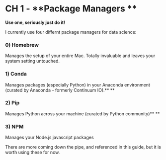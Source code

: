 # CH 1 - **Package Managers **

**Use one, seriously just do it!**

I currently use four differnt package managers for data science:

### 0\) **Homebrew**

Manages the setup of your entire Mac. Totally invaluable and leaves your system setting untouched.

### 1\) **Conda**

Manages packages \(especially Python\) in your Anaconda environment \(curated by Anaconda - formerly Continuum IO\).**    **

### 2\) **Pip**

Manages Python across your machine \(curated by Python community\)**    **

### 3\) **NPM**

Manages your Node.js javascript packages

There are more coming down the pipe, and referenced in this guide, but it is worth using these for now.

